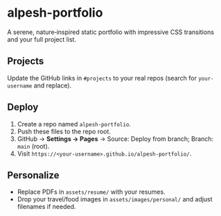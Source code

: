 # alpesh-portfolio

A serene, nature‑inspired static portfolio with impressive CSS transitions and your full project list.

## Projects
Update the GitHub links in `#projects` to your real repos (search for `your-username` and replace).

## Deploy
1. Create a repo named `alpesh-portfolio`.
2. Push these files to the repo root.
3. GitHub → **Settings → Pages** → Source: Deploy from branch; Branch: `main` (root).
4. Visit `https://<your-username>.github.io/alpesh-portfolio/`.

## Personalize
- Replace PDFs in `assets/resume/` with your resumes.
- Drop your travel/food images in `assets/images/personal/` and adjust filenames if needed.